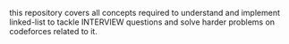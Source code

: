 this repository covers all concepts required to understand and implement linked-list to 
tackle INTERVIEW questions and solve harder problems on codeforces related to it.
